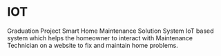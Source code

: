 # IOT
Graduation Project Smart Home Maintenance Solution System IoT based system which helps the homeowner to interact with Maintenance Technician on a website to fix and maintain home problems.
